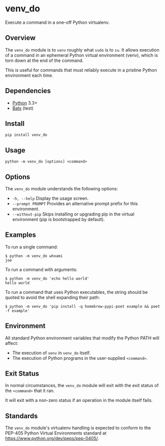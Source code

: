 # venv_do

Execute a command in a one-off Python virtualenv.

## Overview

The `venv_do` module is to `venv` roughly what `sudo` is to `su`. It allows execution of a command in an ephemeral Python virtual environment (venv), which is torn down at the end of the command.

This is useful for commands that must reliably execute in a pristine Python environment each time.

## Dependencies

- [Python](https://www.python.org) 3.3+
- [Bats](https://github.com/bats-core/bats-core) (test)

## Install

    pip install venv_do

## Usage

    python -m venv_do [options] <command>

## Options

The `venv_do` module understands the following options:

- `-h, --help` Display the usage screen.
- `--prompt PROMPT` Provides an alternative prompt prefix for this environment.
- `--without-pip` Skips installing or upgrading pip in the virtual environment (pip is bootstrapped by default).


## Examples

To run a single command:

    $ python -m venv_do whoami
    joe

To run a command with arguments:

    $ python -m venv_do 'echo hello world'
    hello world

To run a command that uses Python executables, the string should be quoted to avoid the shell expanding their path:

    $ python -m venv_do 'pip install -q homebrew-pypi-poet example && poet -f example'

## Environment

All standard Python environment variables that modify the Python PATH will affect:

- The execution of `venv` in `venv_do` itself.
- The execution of Python programs in the user-supplied `<command>`.

## Exit Status

In normal circumstances, the `venv_do` module will exit with the exit status of the `<command>` that it ran.

It will exit with a non-zero status if an operation in the module itself fails.
    
## Standards

The `venv_do` module's virtualenv handling is expected to conform to the PEP-405 Python Virtual Environments standard at <https://www.python.org/dev/peps/pep-0405/>.
